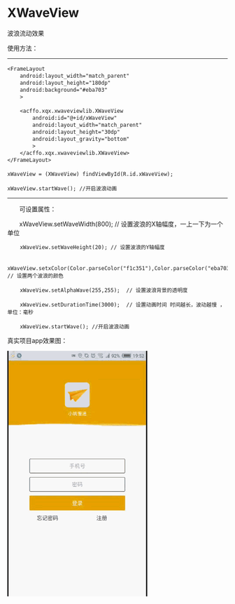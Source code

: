 # XWaveView
波浪流动效果


使用方法：

  ------------------------------------------------
    <FrameLayout
        android:layout_width="match_parent"
        android:layout_height="180dp"
        android:background="#eba703"
        >

        <acffo.xqx.xwaveviewlib.XWaveView
            android:id="@+id/xWaveView"
            android:layout_width="match_parent"
            android:layout_height="30dp"
            android:layout_gravity="bottom"
            >
        </acffo.xqx.xwaveviewlib.XWaveView>
    </FrameLayout>

    xWaveView = (XWaveView) findViewById(R.id.xWaveView);
        
    xWaveView.startWave(); //开启波浪动画
        
 ------------------------------------------------
       
        可设置属性：
        
        xWaveView.setWaveWidth(800); // 设置波浪的X轴幅度，一上一下为一个单位
        
        xWaveView.setWaveHeight(20); // 设置波浪的Y轴幅度
        
        xWaveView.setxColor(Color.parseColor("f1c351"),Color.parseColor("eba703")); // 设置两个波浪的颜色
        
        xWaveView.setAlphaWave(255,255);  // 设置波浪背景的透明度
        
        xWaveView.setDurationTime(3000);  // 设置动画时间 时间越长，波动越慢 ，单位：毫秒
        
        xWaveView.startWave(); //开启波浪动画
        
        
真实项目app效果图：

 ![image](https://github.com/BestCoderXQX/XWaveView/raw/master/screenshots/aaa.gif)
 

